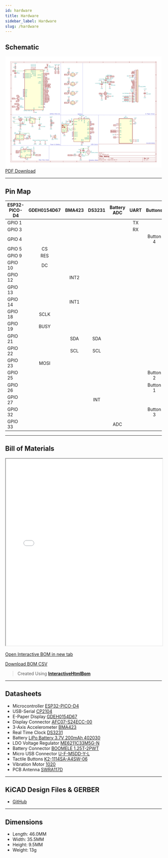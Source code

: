 ```yaml
---
id: hardware
title: Hardware
sidebar_label: Hardware
slug: /hardware
---
```


## Schematic

![Watchy Schematic](../static/img/watchy_schematic_light.svg)
[PDF Download](../static/pdf/watchy_schematic.pdf)

---

## Pin Map

| ESP32-PICO-D4 | GDEH0154D67 |BMA423|DS3231|Battery ADC|   UART   |  Buttons  |
| ------------- | :---------: | :--: |:----:| :-------: |   :-:    |    :-:    |    
| GPIO 1        |             |      |      |           |    TX    |           |
| GPIO 3        |             |      |      |           |    RX    |           |
| GPIO 4        |             |      |      |           |          |  Button 4 |
| GPIO 5        |     CS      |      |      |           |          |           |
| GPIO 9        |     RES     |      |      |           |          |           |
| GPIO 10       |     DC      |      |      |           |          |           |
| GPIO 12       |             | INT2 |      |           |          |           |
| GPIO 13       |             |      |      |           |          |           |
| GPIO 14       |             | INT1 |      |           |          |           |
| GPIO 18       |    SCLK     |      |      |           |          |           |
| GPIO 19       |    BUSY     |      |      |           |          |           |
| GPIO 21       |             | SDA  |  SDA |           |          |           |
| GPIO 22       |             | SCL  |  SCL |           |          |           |
| GPIO 23       |    MOSI     |      |      |           |          |           |
| GPIO 25       |             |      |      |           |          |  Button 2 |
| GPIO 26       |             |      |      |           |          |  Button 1 |
| GPIO 27       |             |      | INT  |           |          |           |
| GPIO 32       |             |      |      |           |          |  Button 3 |
| GPIO 33       |             |      |      |    ADC    |          |           |

---

## Bill of Materials

<iframe src="/interactive_bom/watchy_interactive_bom.html" width="100%" height="600" title="Watchy Interactive BOM" ></iframe>


[Open Interactive BOM in new tab](https://watchy.sqfmi.com/interactive_bom/watchy_interactive_bom.html)

[Download BOM CSV](https://github.com/sqfmi/watchy-hardware/blob/main/WatchyBOM.csv)
> Created Using **[InteractiveHtmlBom](https://github.com/openscopeproject/InteractiveHtmlBom)**

---

## Datasheets

* Microcontroller [ESP32-PICO-D4](https://www.espressif.com/sites/default/files/documentation/esp32-pico-d4_datasheet_en.pdf)
* USB-Serial [CP2104](https://www.silabs.com/documents/public/data-sheets/cp2104.pdf)
* E-Paper Display [GDEH0154D67](https://www.e-paper-display.com/products_detail/productId=455.html)
* Display Connector [AFC07-S24ECC-00](https://datasheet.lcsc.com/szlcsc/1811021340_JUSHUO-AFC07-S24ECC-00_C11092.pdf)
* 3-Axis Accelerometer [BMA423](https://www.bosch-sensortec.com/media/boschsensortec/downloads/datasheets/bst-bma423-ds004-00.pdf)
* Real Time Clock [DS3231](https://datasheets.maximintegrated.com/en/ds/DS3231.pdf)
* Battery [LiPo Battery 3.7V 200mAh 402030](https://www.powerstream.com/lip/GMB042030.pdf)
* LDO Voltage Regulator [ME6211C33M5G-N](https://datasheet.lcsc.com/szlcsc/Nanjing-Micro-One-Elec-ME6211C33M5G-N_C82942.pdf)
* Battery Connector [BOOMELE 1.25T-2PWT](https://datasheet.lcsc.com/szlcsc/1811092210_BOOMELE-Boom-Precision-Elec-1-25T-2PWT_C22074.pdf)
* Micro USB Connector [U-F-M5DD-Y-L](https://datasheet.lcsc.com/szlcsc/1811131825_Korean-Hroparts-Elec-U-F-M5DD-Y-L_C91146.pdf)
* Tactile Buttons [K2-1114SA-A4SW-06](https://datasheet.lcsc.com/szlcsc/1810061013_Korean-Hroparts-Elec-K2-1114SA-A4SW-06_C136662.pdf)
* Vibration Motor [1020](https://github.com/SeeedDocument/Bazaar_doc/raw/master/316040001/1020_datasheet.doc)
* PCB Antenna [SWRA117D](https://www.ti.com/lit/an/swra117d/swra117d.pdf)

---

## KiCAD Design Files & GERBER

* [GitHub](https://github.com/sqfmi/watchy-hardware)

---

## Dimensions

* Length: 46.0MM
* Width: 35.5MM
* Height: 9.5MM
* Weight: 13g


